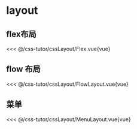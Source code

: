 # layout

<script setup>
import Flex from './cssLayout/Flex.vue'
import Flow from './cssLayout/FlowLayout.vue'
import MenuLayout from './cssLayout/MenuLayout.vue'
</script>

## flex布局

<Flex />

<<< @/css-tutor/cssLayout/Flex.vue{vue}

## flow 布局

<Flow />

<<< @/css-tutor/cssLayout/FlowLayout.vue{vue}

## 菜单

<MenuLayout />

<<< @/css-tutor/cssLayout/MenuLayout.vue{vue}
